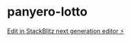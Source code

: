 # panyero-lotto

[Edit in StackBlitz next generation editor ⚡️](https://stackblitz.com/~/github.com/codexxxhost2024/panyero-lotto)
